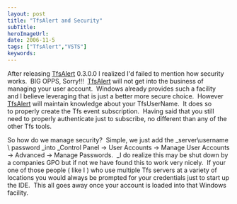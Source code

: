 ```yaml
---
layout: post 
title: "TfsAlert and Security"
subTitle: 
heroImageUrl: 
date: 2006-11-5
tags: ["TfsAlert","VSTS"]
keywords: 
---
```


After releasing [TfsAlert](http://www.codeplex.com/Wiki/View.aspx?ProjectName=TfsAlert) 0.3.0.0 I realized I'd failed to mention how security works.&nbsp; BIG OPPS, Sorry!!!&nbsp; [TfsAlert](http://www.codeplex.com/Wiki/View.aspx?ProjectName=TfsAlert) will not get into the business of managing your user account.&nbsp; Windows already provides such a facility and&nbsp;I believe leveraging that is just a better&nbsp;more secure choice.&nbsp; However [TfsAlert](http://www.codeplex.com/Wiki/View.aspx?ProjectName=TfsAlert) will maintain knowledge about your TfsUserName.&nbsp; It does so to&nbsp;properly create the Tfs event subscription.&nbsp; Having said that you still need to properly authenticate just to subscribe, no different than any of the other Tfs tools.

So how do we manage security?&nbsp; Simple, we just add the _server\username \ password _into _Control Panel -> User Accounts -> Manage User Accounts -> Advanced -> Manage Passwords.&nbsp; _I do realize this may be shut down by a companies GPO but if not we have found this to work very nicely.&nbsp; If your one of those people ( like&nbsp;I ) who use multiple Tfs servers at a variety of locations you would always be prompted for your credentials just to start up the IDE.&nbsp; This all goes away once your account is loaded into that Windows facility.